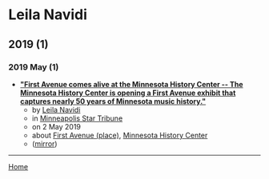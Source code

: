 # Leila Navidi

## 2019 (1)

### 2019 May (1)

 - [**"First Avenue comes alive at the Minnesota History Center -- The Minnesota History Center is opening a First Avenue exhibit that captures nearly 50 years of Minnesota music history."**](https://www.startribune.com/first-avenue-comes-alive-at-the-minnesota-history-center/509269541/)
    - by [Leila Navidi](../../authors/leila-navidi/index.md)
    - in [Minneapolis Star Tribune](../../publications/minneapolis-star-tribune/index.md)
    - on 2 May 2019
    - about [First Avenue (place)](../../topics/place/first-avenue/index.md), [Minnesota History Center](../../topics/minnesota-history-center/index.md)
    - ([mirror](https://web.archive.org/web/*/https://www.startribune.com/first-avenue-comes-alive-at-the-minnesota-history-center/509269541/))

----

[Home](../index.md)
